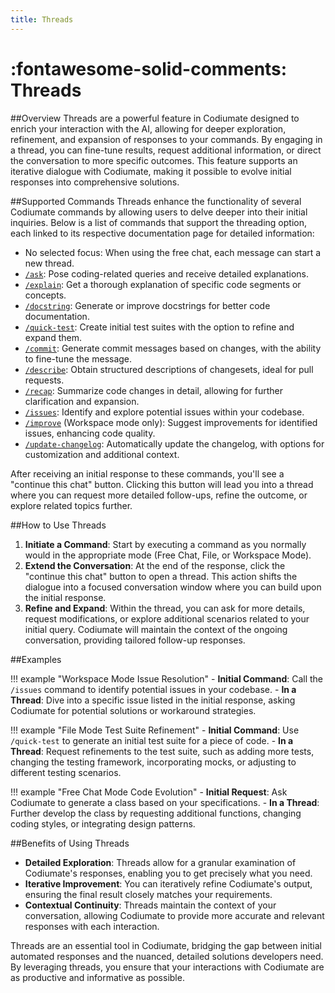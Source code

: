 ```yaml
---
title: Threads
---
```


# :fontawesome-solid-comments: Threads

##Overview
Threads are a powerful feature in Codiumate designed to enrich your interaction with the AI, allowing for deeper exploration, refinement, and expansion of responses to your commands. By engaging in a thread, you can fine-tune results, request additional information, or direct the conversation to more specific outcomes. This feature supports an iterative dialogue with Codiumate, making it possible to evolve initial responses into comprehensive solutions.

##Supported Commands
Threads enhance the functionality of several Codiumate commands by allowing users to delve deeper into their initial inquiries. Below is a list of commands that support the threading option, each linked to its respective documentation page for detailed information:

- No selected focus: When using the free chat, each message can start a new thread.
- [`/ask`](./commands/ask.md): Pose coding-related queries and receive detailed explanations.
- [`/explain`](./commands/explain.md): Get a thorough explanation of specific code segments or concepts.
- [`/docstring`](./commands/docstring.md): Generate or improve docstrings for better code documentation.
- [`/quick-test`](./commands/quick-test.md): Create initial test suites with the option to refine and expand them.
- [`/commit`](./commands/commit.md): Generate commit messages based on changes, with the ability to fine-tune the message.
- [`/describe`](./commands/describe.md): Obtain structured descriptions of changesets, ideal for pull requests.
- [`/recap`](./commands/recap.md): Summarize code changes in detail, allowing for further clarification and expansion.
- [`/issues`](./commands/issues.md): Identify and explore potential issues within your codebase.
- [`/improve`](./commands/improve.md) (Workspace mode only): Suggest improvements for identified issues, enhancing code quality.
- [`/update-changelog`](./commands/update-changelog.md): Automatically update the changelog, with options for customization and additional context.

After receiving an initial response to these commands, you'll see a "continue this chat" button. Clicking this button will lead you into a thread where you can request more detailed follow-ups, refine the outcome, or explore related topics further.


##How to Use Threads

1. **Initiate a Command**: Start by executing a command as you normally would in the appropriate mode (Free Chat, File, or Workspace Mode).
2. **Extend the Conversation**: At the end of the response, click the "continue this chat" button to open a thread. This action shifts the dialogue into a focused conversation window where you can build upon the initial response.
3. **Refine and Expand**: Within the thread, you can ask for more details, request modifications, or explore additional scenarios related to your initial query. Codiumate will maintain the context of the ongoing conversation, providing tailored follow-up responses.

##Examples

!!! example "Workspace Mode Issue Resolution"
    - **Initial Command**: Call the `/issues` command to identify potential issues in your codebase.
    - **In a Thread**: Dive into a specific issue listed in the initial response, asking Codiumate for potential solutions or workaround strategies.

!!! example "File Mode Test Suite Refinement"
    - **Initial Command**: Use `/quick-test` to generate an initial test suite for a piece of code.
    - **In a Thread**: Request refinements to the test suite, such as adding more tests, changing the testing framework, incorporating mocks, or adjusting to different testing scenarios.

!!! example "Free Chat Mode Code Evolution"
    - **Initial Request**: Ask Codiumate to generate a class based on your specifications.
    - **In a Thread**: Further develop the class by requesting additional functions, changing coding styles, or integrating design patterns.

##Benefits of Using Threads

- **Detailed Exploration**: Threads allow for a granular examination of Codiumate's responses, enabling you to get precisely what you need.
- **Iterative Improvement**: You can iteratively refine Codiumate's output, ensuring the final result closely matches your requirements.
- **Contextual Continuity**: Threads maintain the context of your conversation, allowing Codiumate to provide more accurate and relevant responses with each interaction.

Threads are an essential tool in Codiumate, bridging the gap between initial automated responses and the nuanced, detailed solutions developers need. By leveraging threads, you ensure that your interactions with Codiumate are as productive and informative as possible.
